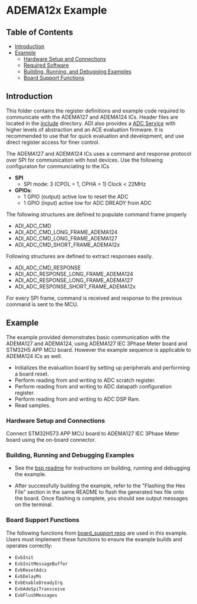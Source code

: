 ﻿# ADEMA12x Example

## Table of Contents

- [Introduction](#introduction)
- [Example](#example)
  - [Hardware Setup and Connections](#hardware-setup-and-connections)
  - [Required Software](#required-software)
  - [Building, Running, and Debugging Examples](#building-running-and-debugging-examples)
  - [Board Support Functions](#board-support-functions)

## Introduction

This folder contains the register definitions and example code required to communicate with the ADEMA127 and ADEMA124 ICs. Header files are located in the [include](include) directory. ADI also provides a [ADC Service](https://github.com/analogdevicesinc/energy-adc-service) with higher levels of abstraction and an ACE evaluation firmware. It is recommended to use that for quick evaluation and development, and use direct register access for finer control.

The ADEMA127 and ADEMA124 ICs uses a command and response protocol over SPI for communication with host devices. Use the following configuraton for communciating to the ICs

- **SPI**
  - SPI mode: 3 (CPOL = 1, CPHA = 1)  Clock < 22MHz
- **GPIOs**:
  - 1 GPIO (output) active low to reset the ADC
  - 1 GPIO (input) active low for ADC DREADY from ADC

The following structures are defined to populate command frame properly

- ADI_ADC_CMD
- ADI_ADC_CMD_LONG_FRAME_ADEMA124
- ADI_ADC_CMD_LONG_FRAME_ADEMA127
- ADI_ADC_CMD_SHORT_FRAME_ADEMA12x

Following structures are defined to extract responses easily.

- ADI_ADC_CMD_RESPONSE
- ADI_ADC_RESPONSE_LONG_FRAME_ADEMA124
- ADI_ADC_RESPONSE_LONG_FRAME_ADEMA127
- ADI_ADC_RESPONSE_SHORT_FRAME_ADEMA12x

For every SPI frame, command is received and response to the previous command is sent to the MCU.

## Example

The example provided demonstrates basic communication with the ADEMA127 and ADEMA124, using ADEMA127 IEC 3Phase Meter board and STM32H5 APP MCU board. However the example sequence is applicable to ADEMA124 ICs as well.

- Initializes the evaluation board by setting up peripherals and performing a board reset.
- Perform reading from and writing to ADC scratch register.
- Perform reading from and writing to ADC datapath configuration register.
- Perform reading from and writing to ADC DSP Ram.
- Read samples.

### Hardware Setup and Connections

Connect STM32H573 APP MCU board to ADEMA127 IEC 3Phase Meter board using the on-board connector.


### Building, Running and Debugging Examples

- See the [bsp readme](https://github.com/analogdevicesinc/energy-board-support/blob/main/stm/app_mcu_h5/readme.md) for instructions on building, running and debugging the example.

- After successfully building the example, refer to the "Flashing the Hex File" section in the same README to flash the generated hex file onto the board. Once flashing is complete, you should see output messages on the terminal.

### Board Support Functions

The following functions from [board_support repo](https://github.com/analogdevicesinc/energy-board-support/tree/main/generic/include) are used in this example. Users must implement these functions to ensure the example builds and operates correctly:

- `EvbInit`
- `EvbInitMessageBuffer`
- `EvbResetAdcs`
- `EvbDelayMs`
- `EvbEnableDreadyIrq`
- `EvbAdeSpiTransceive`
- `EvbFlushMessages`
